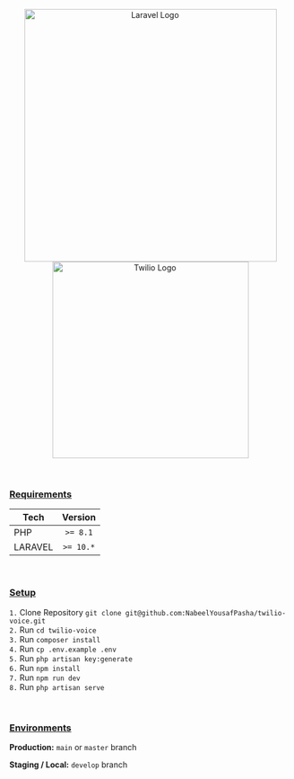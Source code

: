<p align="center">
    <a href="https://laravel.com" target="_blank">
        <img src="https://raw.githubusercontent.com/laravel/art/master/logo-lockup/5%20SVG/2%20CMYK/1%20Full%20Color/laravel-logolockup-cmyk-red.svg" 
        width="450" 
        alt="Laravel Logo"
    >
    </a>
    <a href="https://www.twilio.com/en-us" aria-label="Twilio.com" target="_blank">
		<img
		    src="https://upload.wikimedia.org/wikipedia/commons/c/c0/Twilio_logo.png"
		    width="350" 
            alt="Twilio Logo"
		>
    </a>
</p>

<br>

### <u> Requirements </u>
| Tech        | Version |
| -----       |:-------:|
| PHP         | `>= 8.1` |
| LARAVEL     | `>= 10.*` |

<br>

### <u>Setup</u>

`1.` Clone Repository `git clone git@github.com:NabeelYousafPasha/twilio-voice.git` <br>
`2.` Run `cd twilio-voice` <br>
`3.` Run `composer install` <br>
`4.` Run `cp .env.example .env` <br>
`5.` Run `php artisan key:generate` <br>
`6.` Run `npm install` <br>
`7.` Run `npm run dev` <br>
`8.` Run `php artisan serve` <br>

<br>

### <u> Environments </u>

**Production:** ```main``` or ```master``` branch

**Staging / Local:** ```develop``` branch

<br>